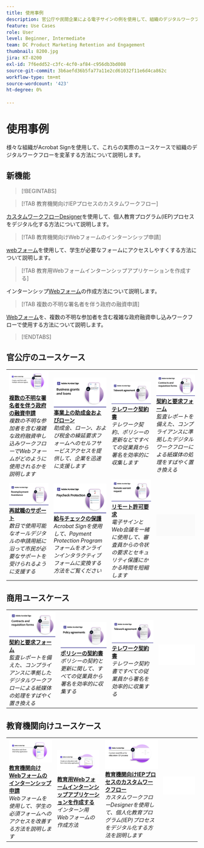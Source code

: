 ```yaml
---
title: 使用事例
description: 官公庁や民間企業による電子サインの例を使用して、組織のデジタルワークフローをスピードアップしましょう
feature: Use Cases
role: User
level: Beginner, Intermediate
team: DC Product Marketing Retention and Engagement
thumbnail: 8200.jpg
jira: KT-8200
exl-id: 7f6edd52-c3fc-4cf0-af84-c956db3bd008
source-git-commit: 3b6aefd36b5fa77a11e2cd61032f11e6d4ca862c
workflow-type: tm+mt
source-wordcount: '423'
ht-degree: 0%

---
```


# 使用事例

様々な組織がAcrobat Signを使用して、これらの実際のユースケースで組織のデジタルワークフローを変革する方法について説明します。

## 新機能

>[!BEGINTABS]

>[!TAB 教育機関向けIEPプロセスのカスタムワークフロー]

[カスタムワークフローDesigner](usecase-edu-iep.md)を使用して、個人教育プログラム(IEP)プロセスをデジタル化する方法について説明します。

>[!TAB 教育機関向けWebフォームのインターンシップ申請]

[webフォーム](usecase-edu-intern.md)を使用して、学生が必要なフォームにアクセスしやすくする方法について説明します。

>[!TAB 教育用Webフォームインターンシップアプリケーションを作成する]

インターンシップ[Webフォーム](usecase-edu-intern-create.md)の作成方法について説明します。

>[!TAB 複数の不明な署名者を伴う政府の融資申請]

[Webフォーム](webform-multiple-signers.md)を、複数の不明な参加者を含む複雑な政府融資申し込みワークフローで使用する方法について説明します。

>[!ENDTABS]

## 官公庁のユースケース

<table style="table-layout:fixed">
<tr>
  <td>
    <a href="webform-multiple-signers.md">
      <img alt="複数の不明な署名者を含む政府からの融資申請" src="../assets/Web-form-unknown.png" />
    </a>
    <div>
    <a href="webform-multiple-signers.md"><strong>複数の不明な署名者を伴う政府の融資申請</strong></a>
    </div>
    <em>複数の不明な参加者を含む複雑な政府融資申し込みワークフローでWebフォームがどのように使用されるかを説明します</em>
    <br>
  </td> 
  <td>
    <a href="usecasegovgrants.md">
      <img alt="事業助成金及び貸付金" src="../assets/UC_Business.png" />
    </a>
    <div>
    <a href="usecasegovgrants.md"><strong>事業上の助成金およびローン</strong></a>
    </div>
    <em>助成金、ローン、および税金の繰延要求フォームへのセルフサービスアクセスを提供して、企業を迅速に支援します</em>
    <br>
  </td> 
  <td>
    <a href="usecasegovtelework.md">
      <img alt="テレワーク契約書" src="../assets/UC_MegasignR.png" />
    </a>
    <div>
    <a href="usecasegovtelework.md"><strong>テレワーク契約書</strong></a>
    </div>
    <em>テレワーク契約、ポリシーの更新などですべての従業員から署名を効率的に収集します</em>
    <br>
  </td>
  <td>
    <a href="usecasegovcontracts.md">
      <img alt="契約および請求フォーム" src="../assets/UC_WorkflowR.png" />
    </a>
    <div>
    <a href="usecasegovcontracts.md"><strong>契約と要求フォーム</strong></a>
    </div>
    <em>監査レポートを備えた、コンプライアンスに準拠したデジタルワークフローによる紙媒体の処理をすばやく置き換える</em>
    <br>
  </td>
</tr>
<tr>
 <td>
    <a href="usecasegovreemployment.md">
      <img alt="再就職援助" src="../assets/UC_WebformsR.png" />
    </a>
    <div>
    <a href="usecasegovreemployment.md"><strong>再就職のサポート</strong></a>
    </div>
    <em>数日で使用可能なオールデジタルの申請用紙に沿って市民が必要なサポートを受けられるように支援する</em>
    <br>
  </td>
  <td>
    <a href="usecasegovpaycheck.md">
      <img alt="支払いチェックの保護" src="../assets/UC_PaycheckProtectionR.png" />
    </a>
    <div>
    <a href="usecasegovpaycheck.md"><strong>給与チェックの保護</strong></a>
    </div>
    <em>Acrobat Signを使用して、Payment Protection Programフォームをオンラインインタラクティブフォームに変換する方法をご覧ください</em>
    <br>
  </td>
  <td>
    <a href="usecasegovremote.md">
      <img alt="リモートの令状要求" src="../assets/UC_Remote_WarrantR.png" />
    </a>
    <div>
    <a href="usecasegovremote.md"><strong>リモート許可要求</strong></a>
    </div>
    <em>電子サインとWeb会議を一緒に使用して、審査員からの令状の要求とセキュリティ保護にかかる時間を短縮します</em>
    <br>
  </td>
  <td>
    <img alt="スペーサー" src="../assets/Grayspacer.png" />
    <div>
    <br>
  </td>
</tr>
</table>

## 商用ユースケース

<table style="table-layout:fixed">
<tr>
  <td>
    <a href="usecasecomcontracts.md">
      <img alt="契約および請求フォーム" src="../assets/UC_WorkflowR.png" />
    </a>
    <div>
    <a href="usecasecomcontracts.md"><strong>契約と要求フォーム</strong></a>
    </div>
    <em>監査レポートを備えた、コンプライアンスに準拠したデジタルワークフローによる紙媒体の処理をすばやく置き換える</em>
    <br>
  </td> 
  <td>
    <a href="usecasecompolicy.md">
      <img alt="ポリシーの契約書" src="../assets/UC_Policy.png" />
    </a>
    <div>
    <a href="usecasecompolicy.md"><strong>ポリシーの契約書</strong></a>
    </div>
    <em>ポリシーの契約と更新に関して、すべての従業員から署名を効率的に収集する</em>
    <br>
  </td>
  <td>
    <a href="usecasecomtelework.md">
      <img alt="テレワーク契約書" src="../assets/UC_MegasignR.png" />
    </a>
    <div>
    <a href="usecasecomtelework.md"><strong>テレワーク契約書</strong></a>
    </div>
    <em>テレワーク契約書ですべての従業員から署名を効率的に収集する</em>
    <br>
  </td>
  <td>
    <img alt="スペーサー" src="../assets/Whitespacer.png" />
    <div>
    <br>
  </td>
</tr>
</table>

## 教育機関向けユースケース

<table style="table-layout:fixed">
<tr>
  <td>
    <a href="usecase-edu-intern.md">
      <img alt="教育機関webフォームインターンシップ申請" src="../assets/Webform-internship.png" />
    </a>
    <div>
    <a href="usecase-edu-intern.md"><strong>教育機関向けWebフォームのインターンシップ申請</strong></a>
    </div>
    <em>Webフォームを使用して、学生の必須フォームへのアクセスを改善する方法を説明します</em>
    <br>
  </td> 
  <td>
    <a href="usecase-edu-intern-create.md">
      <img alt="教育用Webフォームインターンシップ申請の作成" src="../assets/Webform-internship-create.png" />
    </a>
    <div>
    <a href="usecase-edu-intern-create.md"><strong>教育用Webフォームインターンシップアプリケーションを作成する</strong></a>
    </div>
    <em>インターン用Webフォームの作成方法</em>
    <br>
  </td> 
  <td>
    <a href="usecase-edu-iep.md">
      <img alt="教育機関向けIEPプロセスのカスタムワークフロー" src="../assets/Workflow-iep.png" />
    </a>
    <div>
    <a href="usecase-edu-iep.md"><strong>教育機関向けIEPプロセスのカスタムワークフロー</strong></a>
    </div>
    <em>カスタムワークフローDesignerを使用して、個人化教育プログラム(IEP)プロセスをデジタル化する方法を説明します</em>
    <br>
  </td>
  <td>
    <img alt="スペーサー" src="../assets/Whitespacer.png" />
    <div>
    <br>
  </td>
</tr>
</table>

